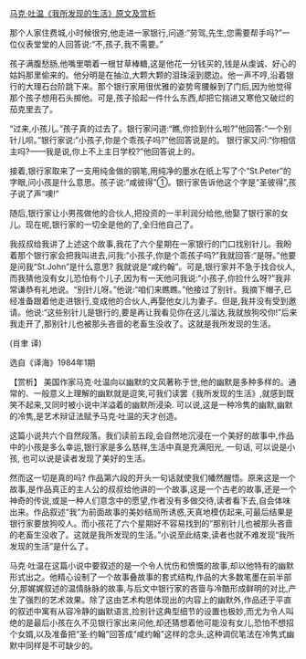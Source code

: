 [马克·吐温《我所发现的生活》原文及赏析](https://www.vrrw.net/wx/15517.html)

那个人家住费城,小时候很穷,他走进一家银行,问道:“劳驾,先生,您需要帮手吗?”一位仪表堂堂的人回答说:“不,孩子,我不需要。”

孩子满腹愁肠,他嘴里嚼着一根甘草棒糖,这是他花一分钱买的,钱是从虔诚、好心的姑妈那里偷来的。他分明是在抽泣,大颗大颗的泪珠滚到腮边。他一声不哼,沿着银行的大理石台阶跳下来。那个银行家用很优雅的姿势弯腰躲到了门后,因为他觉得那个孩子想用石头掷他。可是,孩子拾起一件什么东西,却把它揣进又寒伧又破烂的茄克里去了。

“过来,小孩儿。”孩子真的过去了。银行家问道:“瞧,你捡到什么啦?”他回答:“一个别针儿呗。”银行家说:“小孩子,你是个乖孩子吗?”他回答说是的。 银行家又问:“你相信主吗?——我是说,你上不上主日学校?”他回答说上的。

接着,银行家取来了一支用纯金做的钢笔,用纯净的墨水在纸上写了个“St.Peter”的字眼,问小孩是什么意思。孩子说:“咸彼得”①。银行家告诉他这个字是“圣彼得”,孩子说了声“噢!”

随后,银行家让小男孩做他的合伙人,把投资的一半利润分给他,他娶了银行家的女儿。现在呢,银行家的一切全是他的了,全归他自己了。

我叔叔给我讲了上述这个故事,我花了六个星期在一家银行的门口找别针儿。我盼着那个银行家会把我叫进去,问我:“小孩子,你是个乖孩子吗?”我就回答:“是呀。”他要是问我“St.John”是什么意思? 我就说是“咸约翰”。可是,银行家并不急于找合伙人,而我猜他没有女儿恐怕有个儿子,因为有一天他问我说:“小孩子,你捡什么呀?”我非常谦恭有礼地说。“别针儿呀。”他说:“咱们来瞧瞧。”他接过了别针。我摘下帽子,已经准备跟着他走进银行,变成他的合伙人,再娶他女儿为妻子。但是,我并没有受到邀请。他说:“这些别针儿是银行的,要是再让我看见你在这儿溜达,我就放狗咬你!”后来我走开了,那别针儿也被那头吝啬的老畜生没收了。这就是我所发现的生活。

(肖聿 译)

选自《译海》1984年1期



【赏析】 美国作家马克·吐温向以幽默的文风著称于世,他的幽默是多种多样的。通常的、一般意义上理解的幽默就是逗笑,可我们读罢《我所发现的生活》,就感到既笑不起来,又同时被小说中洋溢着的幽默所浸染. 可以说,这是一种冷隽的幽默,幽默的冷隽,是艺术辩证法赋予马克·吐温的天才创造。

这篇小说共六个自然段落。我们读前五段,会自然地沉浸在一个美好的故事中,作品中的小孩是多么幸运,银行家是多么慈祥,生活中真是充满阳光, 一句话, 可以说是小孩, 也可以说是读者发现了美好的生活。

然而这一切是真的吗? 作品第六段的开头一句话就使我们幡然醒悟。原来这是一个故事,是作品真正的主人公的叔叔给他讲的一个故事,这是一个古老的故事,还是一个神奇的传说,或是一种人们意念中的愿望,作者没有多做交待,读者看下去,自会体味出来。作品叙述“我”为前面故事的美妙结局所诱惑,天真地模仿起来,可最后结果是银行家要放狗咬人。而小孩花了六个星期好不容易找到的“那别针儿也被那头吝啬的老畜生没收了。这就是我所发现的生活。”小说至此结束,读者也就不难发现“我所发现的生活”是什么了。

马克·吐温在这篇小说中要叙述的是一个令人忧伤和愤慨的故事,却以他特有的幽默形式出之。他精心设制了一个故事叠故事的套式结构,作品的大多数笔墨在前半部分,那娓娓叙述的温情脉脉的故事,与后文中银行家的吝啬与冷酷形成鲜明的对比,产生了强烈的艺术效果。除了这由艺术构思体现出的内容上的幽默外,作品还于平直的叙述中寓有从容冷静的幽默语言,捡别针这典型细节的设置也极妙,而尤为令人叫绝的是最后小孩在久不见银行家出来问他,却还猜想着他可能没有女儿,恐怕不想招个女婿,以及准备把“圣·约翰”回答成“咸约翰”这样的念头,这种调侃笔法在冷隽式幽默中同样是不可缺少的。

